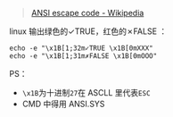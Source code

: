 > [ANSI escape code - Wikipedia](https://en.wikipedia.org/wiki/ANSI_escape_code#Windows)

linux 输出绿色的✓TRUE，红色的✗FALSE ：

```
echo -e "\x1B[1;32m✓TRUE \x1B[0mXXX"
echo -e "\x1B[1;31m✗FALSE \x1B[0mOOO"
```

PS：

-   `\x1B`为十进制`27`在 ASCLL 里代表`ESC`
-   CMD 中得用 ANSI.SYS
